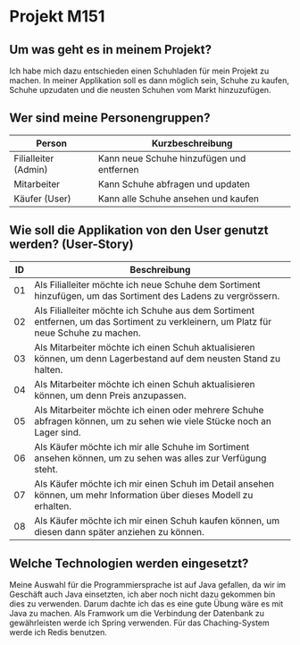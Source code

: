 # Projekt M151

## Um was geht es in meinem Projekt?
Ich habe mich dazu entschieden einen Schuhladen für mein Projekt zu machen. In meiner Applikation soll es dann möglich sein, Schuhe zu kaufen,
Schuhe upzudaten und die neusten Schuhen vom Markt hinzuzufügen.

## Wer sind meine Personengruppen?
Person | Kurzbeschreibung |
-------- | -------- |
Filialleiter (Admin)   | Kann neue Schuhe hinzufügen und entfernen   | 
Mitarbeiter   | Kann Schuhe abfragen und updaten   |
Käufer (User)   | Kann alle Schuhe ansehen und kaufen    |

## Wie soll die Applikation von den User genutzt werden? (User-Story)
 ID | Beschreibung |
-------- | -------- |
01   | Als Filialleiter möchte ich neue Schuhe dem Sortiment hinzufügen, um das Sortiment des Ladens zu vergrössern.   | 
02   | Als Filialleiter möchte ich Schuhe aus dem Sortiment entfernen, um das Sortiment zu verkleinern, um Platz für neue Schuhe zu machen.   | 
03   | Als Mitarbeiter möchte ich einen Schuh aktualisieren können, um denn Lagerbestand auf dem neusten Stand zu halten.   | 
04   | Als Mitarbeiter möchte ich einen Schuh aktualisieren können, um denn Preis anzupassen.   | 
05   | Als Mitarbeiter möchte ich einen oder mehrere Schuhe abfragen können, um zu sehen wie viele Stücke noch an Lager sind.   | 
06   | Als Käufer möchte ich mir alle Schuhe im Sortiment ansehen können, um zu sehen was alles zur Verfügung steht. | 
07   | Als Käufer möchte ich mir einen Schuh im Detail ansehen können, um mehr Information über dieses Modell zu erhalten. | 
08   | Als Käufer möchte ich mir einen Schuh kaufen können, um diesen dann später anziehen zu können. | 

## Welche Technologien werden eingesetzt?
Meine Auswahl für die Programmiersprache ist auf Java gefallen, da wir im Geschäft auch Java einsetzten, ich aber noch nicht dazu gekommen bin dies zu verwenden. Darum dachte ich das es eine gute Übung wäre es mit Java zu machen. Als Framwork um die Verbindung der Datenbank zu gewährleisten werde ich Spring verwenden. Für das Chaching-System werde ich Redis benutzen.
